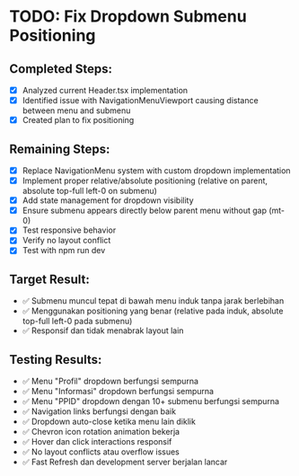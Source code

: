 # TODO: Fix Dropdown Submenu Positioning

## Completed Steps:
- [x] Analyzed current Header.tsx implementation
- [x] Identified issue with NavigationMenuViewport causing distance between menu and submenu
- [x] Created plan to fix positioning

## Remaining Steps:
- [x] Replace NavigationMenu system with custom dropdown implementation
- [x] Implement proper relative/absolute positioning (relative on parent, absolute top-full left-0 on submenu)
- [x] Add state management for dropdown visibility
- [x] Ensure submenu appears directly below parent menu without gap (mt-0)
- [x] Test responsive behavior
- [x] Verify no layout conflict
- [x] Test with npm run dev

## Target Result:
- ✅ Submenu muncul tepat di bawah menu induk tanpa jarak berlebihan
- ✅ Menggunakan positioning yang benar (relative pada induk, absolute top-full left-0 pada submenu)
- ✅ Responsif dan tidak menabrak layout lain

## Testing Results:
- ✅ Menu "Profil" dropdown berfungsi sempurna
- ✅ Menu "Informasi" dropdown berfungsi sempurna  
- ✅ Menu "PPID" dropdown dengan 10+ submenu berfungsi sempurna
- ✅ Navigation links berfungsi dengan baik
- ✅ Dropdown auto-close ketika menu lain diklik
- ✅ Chevron icon rotation animation bekerja
- ✅ Hover dan click interactions responsif
- ✅ No layout conflicts atau overflow issues
- ✅ Fast Refresh dan development server berjalan lancar
